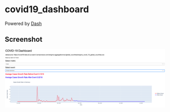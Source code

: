 # covid19_dashboard

Powered by [Dash](https://dash.plotly.com/)

## Screenshot

![Screenshot](/screenshot.png?raw=true "Screenshot")


